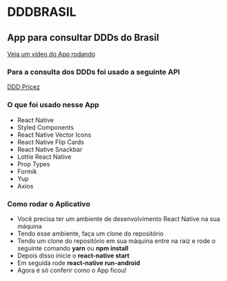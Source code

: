# DDDBRASIL

## App para consultar DDDs do Brasil

[Veja um vídeo do App rodando](https://www.linkedin.com/posts/paulo-henrique-phdev_reactnative-activity-6642613405645619200-BMtn)

### Para a consulta dos DDDs foi usado a seguinte API

[DDD Pricez](http://ddd.pricez.com.br)

### O que foi usado nesse App

- React Native
- Styled Components
- React Native Vector Icons
- React Native Flip Cards
- React Native Snackbar
- Lottie React Native
- Prop Types
- Formik
- Yup
- Axios

### Como rodar o Aplicativo

- Você precisa ter um ambiente de desenvolvimento React Native na sua máquina
- Tendo esse ambiente, faça um clone do repositório
- Tendo um clone do repositório em sua máquina entre na raiz e rode o seguinte comando **yarn** ou **npm install**
- Depois disso inicie o **react-native start**
- Em seguida rode **react-native run-android**
- Agora é só conferir como o App ficou!
